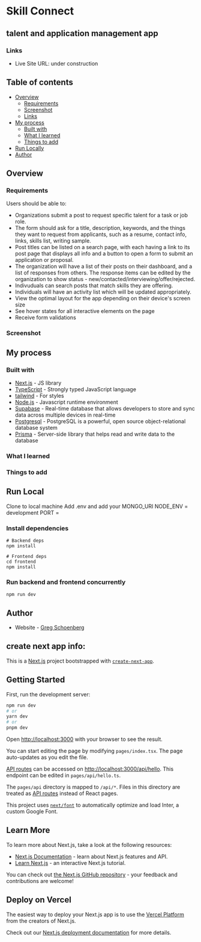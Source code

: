 # Skill Connect

## talent and application management app

### Links

- Live Site URL: under construction

## Table of contents

- [Overview](#overview)
  - [Requirements](#requirements)
  - [Screenshot](#screenshot)
  - [Links](#links)
- [My process](#my-process)
  - [Built with](#built-with)
  - [What I learned](#what-i-learned)
  - [Things to add](#things-to-add)
- [Run Locally](#run-local)
- [Author](#author)

## Overview

### Requirements

Users should be able to:

- Organizations submit a post to request specific talent for a task or job role.
- The form should ask for a title, description, keywords, and the things they want to request from applicants, such as a resume, contact info, links, skills list, writing sample.
- Post titles can be listed on a search page, with each having a link to its post page that displays all info and a button to open a form to submit an application or proposal.
- The organization will have a list of their posts on their dashboard, and a list of responses from others. The response items can be edited by the organization to show status - new/contacted/interviewing/offer/rejected.
- Indivuduals can search posts that match skills they are offering.
- Individuals will have an activity list which will be updated appropriately.
- View the optimal layout for the app depending on their device's screen size
- See hover states for all interactive elements on the page
- Receive form validations

### Screenshot

## My process

### Built with

- [Next.js](https://nextjs.org/) - JS library
- [TypeScript](https://www.typescriptlang.org/) - Strongly typed JavaScript language
- [tailwind](https://tailwindcss.com/) - For styles
- [Node.js](https://nodejs.org/en/) - Javascript runtime environment
- [Supabase](https://supabase.com/) - Real-time database that allows developers to store and sync data across multiple devices in real-time
- [Postgresql](https://www.postgresql.org/) - PostgreSQL is a powerful, open source object-relational database system
- [Prisma](https://www.prisma.io/) - Server-side library that helps read and write data to the database

### What I learned

### Things to add

## Run Local

Clone to local machine
Add .env and add your MONGO_URI
NODE_ENV = development
PORT = <your chosen port>

### Install dependencies

```
# Backend deps
npm install

# Frontend deps
cd frontend
npm install
```

### Run backend and frontend concurrently

```
npm run dev
```

## Author

- Website - [Greg Schoenberg](https://gregschoenberg.com)

## create next app info:

This is a [Next.js](https://nextjs.org/) project bootstrapped with [`create-next-app`](https://github.com/vercel/next.js/tree/canary/packages/create-next-app).

## Getting Started

First, run the development server:

```bash
npm run dev
# or
yarn dev
# or
pnpm dev
```

Open [http://localhost:3000](http://localhost:3000) with your browser to see the result.

You can start editing the page by modifying `pages/index.tsx`. The page auto-updates as you edit the file.

[API routes](https://nextjs.org/docs/api-routes/introduction) can be accessed on [http://localhost:3000/api/hello](http://localhost:3000/api/hello). This endpoint can be edited in `pages/api/hello.ts`.

The `pages/api` directory is mapped to `/api/*`. Files in this directory are treated as [API routes](https://nextjs.org/docs/api-routes/introduction) instead of React pages.

This project uses [`next/font`](https://nextjs.org/docs/basic-features/font-optimization) to automatically optimize and load Inter, a custom Google Font.

## Learn More

To learn more about Next.js, take a look at the following resources:

- [Next.js Documentation](https://nextjs.org/docs) - learn about Next.js features and API.
- [Learn Next.js](https://nextjs.org/learn) - an interactive Next.js tutorial.

You can check out [the Next.js GitHub repository](https://github.com/vercel/next.js/) - your feedback and contributions are welcome!

## Deploy on Vercel

The easiest way to deploy your Next.js app is to use the [Vercel Platform](https://vercel.com/new?utm_medium=default-template&filter=next.js&utm_source=create-next-app&utm_campaign=create-next-app-readme) from the creators of Next.js.

Check out our [Next.js deployment documentation](https://nextjs.org/docs/deployment) for more details.
